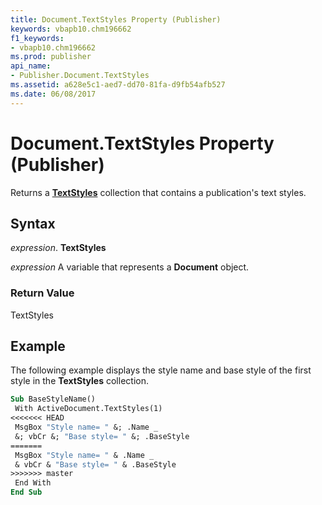```yaml
---
title: Document.TextStyles Property (Publisher)
keywords: vbapb10.chm196662
f1_keywords:
- vbapb10.chm196662
ms.prod: publisher
api_name:
- Publisher.Document.TextStyles
ms.assetid: a628e5c1-aed7-dd70-81fa-d9fb54afb527
ms.date: 06/08/2017
---
```



# Document.TextStyles Property (Publisher)

Returns a  **[TextStyles](Publisher.TextStyles.md)** collection that contains a publication's text styles.


## Syntax

 _expression_. **TextStyles**

 _expression_ A variable that represents a  **Document** object.


### Return Value

TextStyles


## Example

The following example displays the style name and base style of the first style in the  **TextStyles** collection.


```vb
Sub BaseStyleName() 
 With ActiveDocument.TextStyles(1) 
<<<<<<< HEAD
 MsgBox "Style name= " &; .Name _ 
 &; vbCr &; "Base style= " &; .BaseStyle 
=======
 MsgBox "Style name= " & .Name _ 
 & vbCr & "Base style= " & .BaseStyle 
>>>>>>> master
 End With 
End Sub
```


